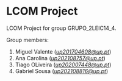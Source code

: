 # LCOM Project

LCOM Project for group GRUPO_2LEIC14_4.

Group members:

1. Miguel Valente (*up201704608@up.pt*)
2. Ana Carolina (*up202108757@up.pt*)
3. Tiago OLiveira (*up202007448@up.pt*)
4. Gabriel Sousa (*up202108816@up.pt*)
